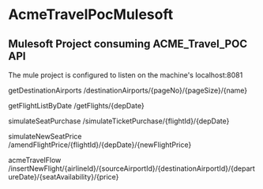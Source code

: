# AcmeTravelPocMulesoft

## Mulesoft Project consuming ACME_Travel_POC API

The mule project is configured to listen on the machine's localhost:8081

getDestinationAirports
/destinationAirports/{pageNo}/{pageSize}/{name}

getFlightListByDate
/getFlights/{depDate}

simulateSeatPurchase
/simulateTicketPurchase/{flightId}/{depDate}

simulateNewSeatPrice
/amendFlightPrice/{flightId}/{depDate}/{newFlightPrice}

acmeTravelFlow
/insertNewFlight/{airlineId}/{sourceAirportId}/{destinationAirportId}/{departureDate}/{seatAvailability}/{price}
